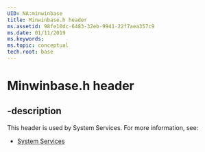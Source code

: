 ```yaml
---
UID: NA:minwinbase
title: Minwinbase.h header
ms.assetid: 98fe10dc-6483-32eb-9941-22f7aea357c9
ms.date: 01/11/2019
ms.keywords: 
ms.topic: conceptual
tech.root: base
---
```


# Minwinbase.h header


## -description


This header is used by System Services. For more information, see:

- [System Services](../_base/index.md)

